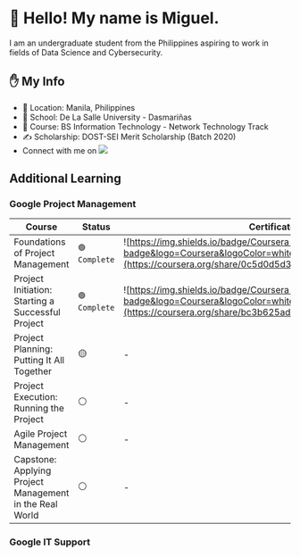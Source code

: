 # 👋 Hello! My name is Miguel.

I am an undergraduate student from the Philippines aspiring to work in fields of Data Science and Cybersecurity.



## ✋ My Info 
- 📌 Location: Manila, Philippines
- 🏫 School: De La Salle University - Dasmariñas 
- 🌱 Course: BS Information Technology - Network Technology Track
- ✍ Scholarship: DOST-SEI Merit Scholarship (Batch 2020)
- Connect with me on <a href="https://www.linkedin.com/in/miguel-andrew-cayetano/"><img src="https://img.shields.io/badge/LinkedIn-0077B5?style=for-the-badge&logo=linkedin&logoColor=white"></a>

## Additional Learning
### Google Project Management
|Course|Status|Certificate|
|---|---|---|
|Foundations of Project Management|`🟢 Complete`|![https://img.shields.io/badge/Coursera-0056D2?style=for-the-badge&logo=Coursera&logoColor=white](https://coursera.org/share/0c5d0d5d37e29745ba7f388ef8230646)|
|Project Initiation: Starting a Successful Project|`🟢 Complete`|![https://img.shields.io/badge/Coursera-0056D2?style=for-the-badge&logo=Coursera&logoColor=white](https://coursera.org/share/bc3b625ad3469fe2c52a91062d762cf8)|
|Project Planning: Putting It All Together|🟡|-|
|Project Execution: Running the Project|⚪|-|
|Agile Project Management|⚪|-|
|Capstone: Applying Project Management in the Real World|⚪|-|


### Google IT Support


<!--
- 🔭 I’m currently working on ...
- 🌱 I’m currently learning ...
- 👯 I’m looking to collaborate on ...
- 🤔 I’m looking for help with ...
- 💬 Ask me about ...
- 📫 How to reach me: ...
- 😄 Pronouns: ...
- ⚡ Fun fact: ...
-->
